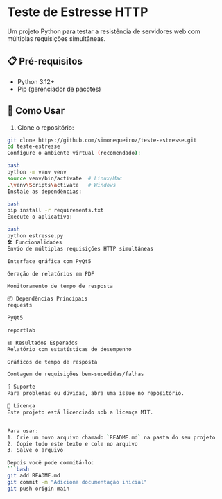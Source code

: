 # Teste de Estresse HTTP

Um projeto Python para testar a resistência de servidores web com múltiplas requisições simultâneas.

## 📋 Pré-requisitos
- Python 3.12+
- Pip (gerenciador de pacotes)

## 🚀 Como Usar

1. Clone o repositório:
```bash
git clone https://github.com/simonequeiroz/teste-estresse.git
cd teste-estresse
Configure o ambiente virtual (recomendado):

bash
python -m venv venv
source venv/bin/activate  # Linux/Mac
.\venv\Scripts\activate   # Windows
Instale as dependências:

bash
pip install -r requirements.txt
Execute o aplicativo:

bash
python estresse.py
🛠️ Funcionalidades
Envio de múltiplas requisições HTTP simultâneas

Interface gráfica com PyQt5

Geração de relatórios em PDF

Monitoramento de tempo de resposta

📦 Dependências Principais
requests

PyQt5

reportlab

📊 Resultados Esperados
Relatório com estatísticas de desempenho

Gráficos de tempo de resposta

Contagem de requisições bem-sucedidas/falhas

⁉️ Suporte
Para problemas ou dúvidas, abra uma issue no repositório.

📄 Licença
Este projeto está licenciado sob a licença MIT.


Para usar:
1. Crie um novo arquivo chamado `README.md` na pasta do seu projeto
2. Copie todo este texto e cole no arquivo
3. Salve o arquivo

Depois você pode commitá-lo:
```bash
git add README.md
git commit -m "Adiciona documentação inicial"
git push origin main
